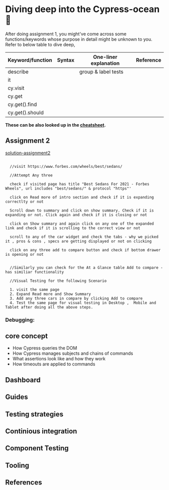 # Diving deep into the Cypress-ocean 🌊

After doing assignment 1, you might've come across some functions/keywords whose purpose in detail might be unknown to you. Refer to below table to dive deep,

| Keyword/function | Syntax | One-liner explanation | Reference |
| ------ | ------ | ------ |  ------ |
| describe |  | group & label tests |  |
| it |  |  |  |
| cy.visit |  |  |  |
| cy.get |  |  |  |
| cy.get().find |  |  |  |
| cy.get().should |  |  |  |

**These can be also looked up in the [cheatsheet].**

## Assignment 2
[solution-assignment2]

```

  //visit https://www.forbes.com/wheels/best/sedans/

  //Attempt Any three

  check if visited page has title "Best Sedans For 2021 - Forbes Wheels", url includes "best/sedans/" & protocol "https"'

  click on Read more of intro section and check if it is expanding correctlty or not
  
  Scroll down to summary and click on show summary. Check if it is expanding or not. Click again and check if it is closing or not
  
  click on Show summary and again click on any one of the expanded link and check if it is scrolling to the correct view or not
  
  scroll to any of the car widget and check the tabs - why we picked it , pros & cons , specs are getting displayed or not on clicking
  
  click on any three add to compare button and check if bottom drawer is opening or not


  //Similarly you can check for the At a Glance table Add to compare - has similiar functionality

  //Visual Testing for the following Scenario

  1. visit the same page
  2. Expand Read more and Show Summary
  3. Add any three cars in compare by clicking Add to compare
  4. Test the same page for visual testing in Desktop ,  Mobile and Tablet after doing all the above steps.

```

### Debugging:

## core concept
- How Cypress queries the DOM
- How Cypress manages subjects and chains of commands
- What assertions look like and how they work
- How timeouts are applied to commands

## Dashboard


## Guides


## Testing strategies


## Continious integration

## Component Testing

## Tooling

## References


[solution-assignment2]:  https://github.com/shellbot97/literate-doodle/blob/main/cypress/integration/assignment-session2.js
[cheatsheet]: https://cheatography.com/aiqbal/cheat-sheets/cypress-io/
